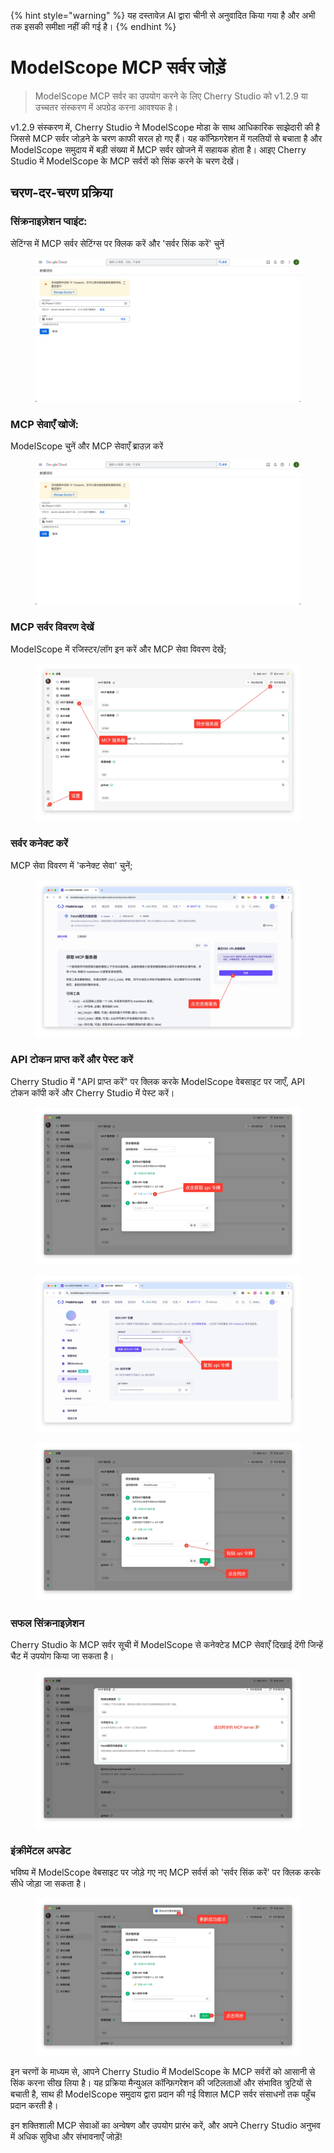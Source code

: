 
{% hint style="warning" %}
यह दस्तावेज़ AI द्वारा चीनी से अनुवादित किया गया है और अभी तक इसकी समीक्षा नहीं की गई है।
{% endhint %}

# ModelScope MCP सर्वर जोड़ें

> ModelScope MCP सर्वर का उपयोग करने के लिए Cherry Studio को v1.2.9 या उच्चतर संस्करण में अपग्रेड करना आवश्यक है।

v1.2.9 संस्करण में, Cherry Studio ने ModelScope मोडा के साथ आधिकारिक साझेदारी की है जिससे MCP सर्वर जोड़ने के चरण काफी सरल हो गए हैं। यह कॉन्फ़िगरेशन में गलतियों से बचाता है और ModelScope समुदाय में बड़ी संख्या में MCP सर्वर खोजने में सहायक होता है। आइए Cherry Studio में ModelScope के MCP सर्वरों को सिंक करने के चरण देखें।

## चरण-दर-चरण प्रक्रिया

### सिंक्रनाइज़ेशन प्वाइंट:

सेटिंग्स में MCP सर्वर सेटिंग्स पर क्लिक करें और 'सर्वर सिंक करें' चुनें

<figure><img src="../../.gitbook/assets/image.png" alt=""><figcaption></figcaption></figure>

### MCP सेवाएँ खोजें:

ModelScope चुनें और MCP सेवाएँ ब्राउज़ करें

<figure><img src="../../.gitbook/assets/image (1).png" alt=""><figcaption></figcaption></figure>

### MCP सर्वर विवरण देखें

ModelScope में रजिस्टर/लॉग इन करें और MCP सेवा विवरण देखें;

<figure><img src="../../.gitbook/assets/image (2).png" alt=""><figcaption></figcaption></figure>

### सर्वर कनेक्ट करें

MCP सेवा विवरण में 'कनेक्ट सेवा' चुनें;

<figure><img src="../../.gitbook/assets/image (3).png" alt=""><figcaption></figcaption></figure>

### API टोकन प्राप्त करें और पेस्ट करें

Cherry Studio में "API प्राप्त करें" पर क्लिक करके ModelScope वेबसाइट पर जाएँ, API टोकन कॉपी करें और Cherry Studio में पेस्ट करें।

<figure><img src="../../.gitbook/assets/image (4).png" alt=""><figcaption></figcaption></figure>

<figure><img src="../../.gitbook/assets/image (5).png" alt=""><figcaption></figcaption></figure>

<figure><img src="../../.gitbook/assets/image (6).png" alt=""><figcaption></figcaption></figure>

### सफल सिंक्रनाइज़ेशन

Cherry Studio के MCP सर्वर सूची में ModelScope से कनेक्टेड MCP सेवाएँ दिखाई देंगी जिन्हें चैट में उपयोग किया जा सकता है।

<figure><img src="../../.gitbook/assets/image (7).png" alt=""><figcaption></figcaption></figure>

### इंक्रीमेंटल अपडेट

भविष्य में ModelScope वेबसाइट पर जोड़े गए नए MCP सर्वर्स को 'सर्वर सिंक करें' पर क्लिक करके सीधे जोड़ा जा सकता है।

<figure><img src="../../.gitbook/assets/image (148).png" alt=""><figcaption></figcaption></figure>

इन चरणों के माध्यम से, आपने Cherry Studio में ModelScope के MCP सर्वरों को आसानी से सिंक करना सीख लिया है। यह प्रक्रिया मैन्युअल कॉन्फ़िगरेशन की जटिलताओं और संभावित त्रुटियों से बचाती है, साथ ही ModelScope समुदाय द्वारा प्रदान की गई विशाल MCP सर्वर संसाधनों तक पहुँच प्रदान करती है।

इन शक्तिशाली MCP सेवाओं का अन्वेषण और उपयोग प्रारंभ करें, और अपने Cherry Studio अनुभव में अधिक सुविधा और संभावनाएँ जोड़ें!